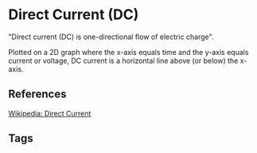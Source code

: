 # Direct Current (DC)

"Direct current (DC) is one-directional flow of electric charge".

Plotted on a 2D graph where the x-axis equals time and the y-axis equals current or voltage, DC current is a horizontal line above (or below) the x-axis.

## References
[Wikipedia: Direct Current](https://en.wikipedia.org/wiki/Direct_current) 

## Tags
